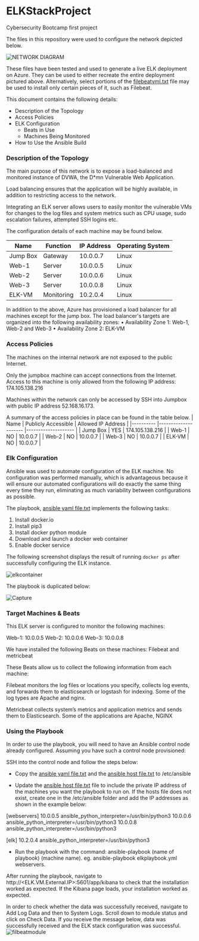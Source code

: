 # ELKStackProject
Cybersecurity Bootcamp first project 

The files in this repository were used to configure the network depicted below.

![NETWORK DIAGRAM](https://user-images.githubusercontent.com/88116751/142226124-684d57ce-7aad-45a8-a35b-5f908f09c3e6.PNG)

These files have been tested and used to generate a live ELK deployment on Azure. They can be used to either recreate the entire deployment pictured above. Alternatively, select portions of the [filebeatyml.txt](https://github.com/Michaelda-Nti/ELKStackProject/files/7555677/filebeatyml.txt) file may be used to install only certain pieces of it, such as Filebeat.

This document contains the following details:
- Description of the Topology
- Access Policies
- ELK Configuration
  - Beats in Use
  - Machines Being Monitored
- How to Use the Ansible Build


### Description of the Topology

The main purpose of this network is to expose a load-balanced and monitored instance of DVWA, the D*mn Vulnerable Web Application.

Load balancing ensures that the application will be highly available, in addition to restricting access to the network.

Integrating an ELK server allows users to easily monitor the vulnerable VMs for changes to the log files and system metrics such as CPU usage, sudo escalation failures, attempted SSH logins etc.

The configuration details of each machine may be found below.

| Name     	| Function   	| IP Address 	| Operating System 	|
|----------	|------------	|------------	|------------------	|
| Jump Box 	| Gateway    	| 10.0.0.7   	| Linux            	|
| Web-1    	| Server     	| 10.0.0.5   	| Linux            	|
| Web-2    	| Server     	| 10.0.0.6   	| Linux            	|
| Web-3    	| Server     	| 10.0.0.8   	| Linux            	|
| ELK-VM   	| Monitoring 	| 10.2.0.4   	| Linux            	|


In addition to the above, Azure has provisioned a load balancer for all machines except for the jump box. The load balancer's targets are organized into the following availability zones:
•	Availability Zone 1: Web-1, Web-2 and Web-3
•	Availability Zone 2: ELK-VM


### Access Policies

The machines on the internal network are not exposed to the public Internet. 

Only the jumpbox machine can accept connections from the Internet. Access to this machine is only allowed from the following IP address: 174.105.138.216

Machines within the network can only be accessed by SSH into Jumpbox with public IP address 52.168.16.173.

A summary of the access policies in place can be found in the table below.
| Name     	| Publicly Accessible 	| Allowed IP Address 	|
|----------	|---------------------	|--------------------	|
| Jump Box 	| YES                 	| 174.105.138.216    	|
| Web-1    	| NO                  	| 10.0.0.7           	|
| Web-2    	| NO                  	| 10.0.0.7           	|
| Web-3    	| NO                  	| 10.0.0.7           	|
| ELK-VM   	| NO                  	| 10.0.0.7           	|


### Elk Configuration

Ansible was used to automate configuration of the ELK machine. No configuration was performed manually, which is advantageous because it will ensure our automated configurations will do exactly the same thing every time they run, eliminating as much variability between configurations as possible.

The playbook, [ansible yaml file.txt](https://github.com/Michaelda-Nti/ELKStackProject/files/7555700/ansible.yaml.file.txt) implements the following tasks:
1.	Install docker.io
2.	Install pip3
3.	Install docker python module
4.	Download and launch a docker web container
5.	Enable docker service 


The following screenshot displays the result of running `docker ps` after successfully configuring the ELK instance.

![elkcontainer](https://user-images.githubusercontent.com/88116751/142227128-2c687479-ea3a-4a3b-bc78-7836de44a417.PNG)

The playbook is duplicated below:

![Capture](https://user-images.githubusercontent.com/88116751/142234680-515f528d-5b63-4216-acae-90c63b8c41f4.PNG)

### Target Machines & Beats
This ELK server is configured to monitor the following machines:

Web-1: 10.0.0.5
Web-2: 10.0.0.6
Web-3: 10.0.0.8

We have installed the following Beats on these machines:
Filebeat and metricbeat

These Beats allow us to collect the following information from each machine:

Filebeat monitors the log files or locations you specify, collects log events, and forwards them to elasticsearch or logstash for indexing. Some of the log types are Apache and nginx.

Metricbeat collects system’s metrics and application metrics and sends them to Elasticsearch. Some of the applications are Apache, NGINX

### Using the Playbook
In order to use the playbook, you will need to have an Ansible control node already configured. Assuming you have such a control node provisioned: 

SSH into the control node and follow the steps below:

- Copy the [ansible yaml file.txt](https://github.com/Michaelda-Nti/ELKStackProject/files/7555859/ansible.yaml.file.txt) and the [ansible host file.txt](https://github.com/Michaelda-Nti/ELKStackProject/files/7555937/ansible.host.file.txt) to /etc/ansible

- Update the [ansible host file.txt](https://github.com/Michaelda-Nti/ELKStackProject/files/7555937/ansible.host.file.txt) file to include the private IP address of the machines you want the playbook to run on. If the hosts file does not exist, create one in the /etc/ansible folder and add the IP addresses as shown in the example below: 

[webservers]
10.0.0.5 ansible_python_interpreter=/usr/bin/python3
10.0.0.6 ansible_python_interpreter=/usr/bin/python3
10.0.0.8 ansible_python_interpreter=/usr/bin/python3

[elk]
10.2.0.4 ansible_python_interpreter=/usr/bin/python3

- Run the playbook with the command: ansible-playbook (name of playbook) (machine name). eg. ansible-playbook elkplaybook.yml webservers. 

After running the playbook, navigate to http://<ELK.VM.External.IP>:5601/app/kibana to check that the installation worked as expected.
If the Kibana page loads, your installation worked as expected. 

In order to check whether the data was successfully received, navigate to Add Log Data and then to System Logs. Scroll down to module status and click on Check Data. 
If you receive the message below, data was successfully received and the ELK stack configuration was successful. 
![filbeatmodule](https://user-images.githubusercontent.com/88116751/142519737-9813bd29-9d31-4b82-b279-3d800654f128.PNG)


